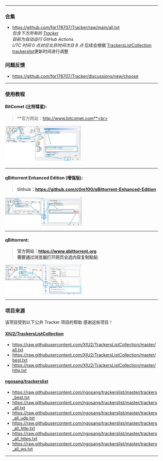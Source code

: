 ****

### 合集 
* https://github.com/fgr178707/Tracker/raw/main/all.txt<br>
*包含下方所有的 [Tracker](#项目来源) <br>目前为自动运行 GitHub Actions <br>UTC 时间 0 点对应北京时间次日 8 点*
 后续会根据 [TrackersListCollection](#xiu2trackerslistcollection) [trackerslist](#ngosangtrackerslist)更新时间进行调整
### 问题反馈 
* https://github.com/fgr178707/Tracker/discussions/new/choose

----

### 使用教程

#### BitComet (比特彗星):

> **官方网站：http://www.bitcomet.com**<br>
<img src="img/1.png" width="50%">

----

#### qBittorrent Enhanced Edition (增强版):
> **Github：https://github.com/c0re100/qBittorrent-Enhanced-Edition <br>**
<img src="img/2.png" alt="图片出自于 XIU2/TrackersListCollection" width="50%">

----

#### qBittorrent:
> **官方网站：https://www.qbittorrent.org<br>需要通过浏览器打开网页全选内容复制粘贴<br>**
<img src="img/3.png" alt="图片出自于 XIU2/TrackersListCollection"  width="50%">

----

### 项目来源

该项目受到以下公共 Tracker 项目的帮助 感谢这些项目！

#### [XIU2/TrackersListCollection](https://github.com/XIU2/TrackersListCollection)
* https://raw.githubusercontent.com/XIU2/TrackersListCollection/master/all.txt
* https://raw.githubusercontent.com/XIU2/TrackersListCollection/master/best.txt
* https://raw.githubusercontent.com/XIU2/TrackersListCollection/master/http.txt

#### [ngosang/trackerslist](https://github.com/ngosang/trackerslist)
* https://raw.githubusercontent.com/ngosang/trackerslist/master/trackers_best.txt
* https://raw.githubusercontent.com/ngosang/trackerslist/master/trackers_all.txt
* https://raw.githubusercontent.com/ngosang/trackerslist/master/trackers_all_udp.txt
* https://raw.githubusercontent.com/ngosang/trackerslist/master/trackers_all_http.txt
* https://raw.githubusercontent.com/ngosang/trackerslist/master/trackers_all_https.txt
* https://raw.githubusercontent.com/ngosang/trackerslist/master/trackers_all_ws.txt

****
